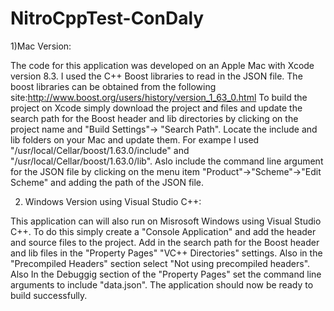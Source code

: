 # NitroCppTest-ConDaly

1)Mac Version:

The code for this application was developed on an Apple Mac with Xcode version 8.3. I used the C++ Boost libraries to read in 
the JSON file. The boost libraries can be obtained from the following site:http://www.boost.org/users/history/version_1_63_0.html
To build the project on Xcode simply download the project and files and update the search path for the Boost header and lib directories by clicking on 
the project name and "Build Settings"-> "Search Path". Locate the include and lib folders on your Mac and update them. For exampe I used 
"/usr/local/Cellar/boost/1.63.0/include" and "/usr/local/Cellar/boost/1.63.0/lib". 
Aslo include the command line argument for the JSON file by clicking on the menu item "Product"->"Scheme"->"Edit Scheme" and adding the path of the JSON file.


2) Windows Version using Visual Studio C++:

This application can will also run on Misrosoft Windows using Visual Studio C++. To do this simply create a "Console Application" and add the header and source files
to the project. Add in the search path for the Boost header and lib files in the "Property Pages" "VC++ Directories" settings.
Also in the "Precompiled Headers" section select "Not using precompiled headers". Also In the Debuggig section of the "Property Pages" 
set the command line arguments to include "data.json". The application should now be ready to build successfully.

